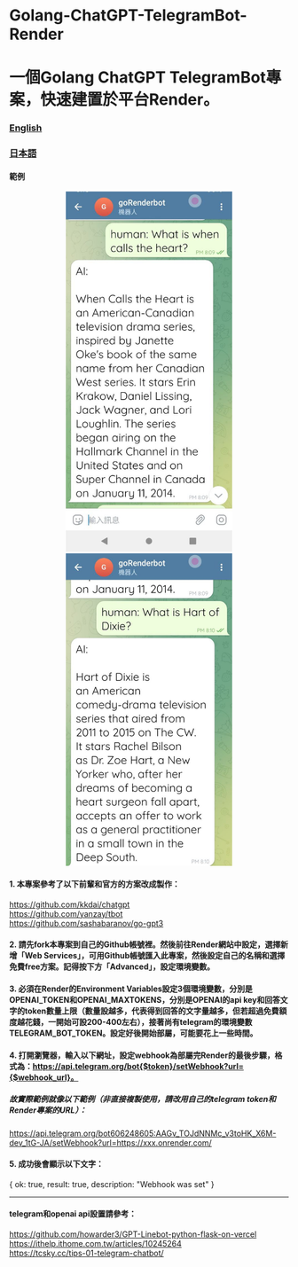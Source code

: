 # Golang-ChatGPT-TelegramBot-Render
# 一個Golang ChatGPT TelegramBot專案，快速建置於平台Render。


### [English](https://github.com/pyfbsdk59/Golang-ChatGPT-TelegramBot-Render/blob/main/README.md)
### [日本語](https://github.com/pyfbsdk59/Golang-ChatGPT-TelegramBot-Render/blob/main/README_jp.md)

#### 範例

<div align="center">
  <img src="demo/photo_2023-01-05_08-42-47.jpg" width="300"/>
  <img src="demo/photo_2023-01-05_08-42-49.jpg" width="300"/>
</div>



#### 1. 本專案參考了以下前輩和官方的方案改成製作：
https://github.com/kkdai/chatgpt<br>
https://github.com/yanzay/tbot<br>
https://github.com/sashabaranov/go-gpt3


#### 2. 請先fork本專案到自己的Github帳號裡。然後前往Render網站中設定，選擇新增「Web Services」，可用Github帳號匯入此專案，然後設定自己的名稱和選擇免費free方案。記得按下方「Advanced」，設定環境變數。


#### 3. 必須在Render的Environment Variables設定3個環境變數，分別是OPENAI_TOKEN和OPENAI_MAXTOKENS，分別是OPENAI的api key和回答文字的token數量上限（數量設越多，代表得到回答的文字量越多，但若超過免費額度越花錢，一開始可設200-400左右），接著尚有telegram的環境變數TELEGRAM_BOT_TOKEN。設定好後開始部屬，可能要花上一些時間。

#### 4. 打開瀏覽器，輸入以下網址，設定webhook為部屬完Render的最後步驟，格式為：https://api.telegram.org/bot{$token}/setWebhook?url={$webhook_url}。

##### 故實際範例就像以下範例（非直接複製使用，請改用自己的telegram token和Render專案的URL）：


https://api.telegram.org/bot606248605:AAGv_TOJdNNMc_v3toHK_X6M-dev_1tG-JA/setWebhook?url=https://xxx.onrender.com/


#### 5. 成功後會顯示以下文字：

{
  ok: true,
  result: true,
  description: "Webhook was set"
}

------
#### telegram和openai api設置請參考： 
https://github.com/howarder3/GPT-Linebot-python-flask-on-vercel<br>
https://ithelp.ithome.com.tw/articles/10245264<br>
https://tcsky.cc/tips-01-telegram-chatbot/
